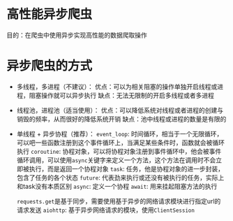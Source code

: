 # 高性能异步爬虫
目的：在爬虫中使用异步实现高性能的数据爬取操作

# 异步爬虫的方式
- 多线程，多进程（不建议）：
    优点：可以为相关阻塞的操作单独开启线程或进程，阻塞操作就可以异步执行
    缺点：无法无限制的开启多线程或者多进程

- 线程池，进程池（适当使用）：
    优点：可以降低系统对线程或者进程的创建与销毁的频率，从而很好的降低系统开销
    缺点：池中线程或进程的数量是有限的

- 单线程 + 异步协程（推荐）：
    `event_loop`: 时间循环，相当于一个无限循环，可以吧一些函数注册到这个事件循环上，当满足某些条件时，函数就会被循环执行
    `coroutine`: 协程对象，可以将协程对象注册到事件循环中，他会被事件循环调用，可以使用`async`关键字来定义一个方法，这个方法在调用时不会立即被执行，而是返回一个协程对象
    `task`: 任务，他是协程对象的进一步封装，包含了任务的各个状态
    `future`: 代表劲来执行或还没有被执行的任务，实际上和task没有本质区别
    `async`: 定义一个协程
    `await`: 用来挂起阻塞方法的执行

    `requests.get`是基于同步，需要使用基于异步的网络请求模块进行指定url的请求发送
    `aiohttp`: 基于异步网络请求的模块，使用`ClientSession`